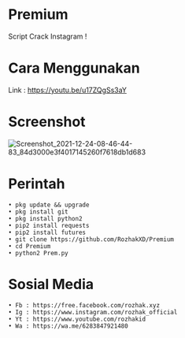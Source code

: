 # Premium

Script Crack Instagram !

# Cara Menggunakan
Link : https://youtu.be/u17ZQgSs3aY

# Screenshot
![Screenshot_2021-12-24-08-46-44-83_84d3000e3f4017145260f7618db1d683](https://user-images.githubusercontent.com/65714340/147317458-cb647309-e2dd-4f76-a822-181a3cccc823.png)

# Perintah
    • pkg update && upgrade
    • pkg install git
    • pkg install python2
    • pip2 install requests
    • pip2 install futures
    • git clone https://github.com/RozhakXD/Premium
    • cd Premium
    • python2 Prem.py
# Sosial Media
    • Fb : https://free.facebook.com/rozhak.xyz
    • Ig : https://www.instagram.com/rozhak_official
    • Yt : https://www.youtube.com/rozhakid
    • Wa : https://wa.me/6283847921480
